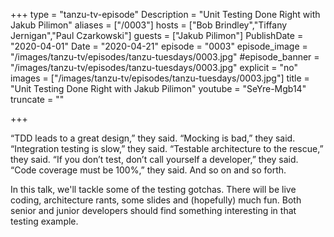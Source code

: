 +++
type = "tanzu-tv-episode"
Description = "Unit Testing Done Right with Jakub Pilimon"
aliases = ["/0003"]
hosts = ["Bob Brindley","Tiffany Jernigan","Paul Czarkowski"]
guests = ["Jakub Pilimon"]
PublishDate = "2020-04-01"
Date = "2020-04-21"
episode = "0003"
episode_image = "/images/tanzu-tv/episodes/tanzu-tuesdays/0003.jpg"
#episode_banner = "/images/tanzu-tv/episodes/tanzu-tuesdays/0003.jpg"
explicit = "no"
images = ["/images/tanzu-tv/episodes/tanzu-tuesdays/0003.jpg"]
title = "Unit Testing Done Right with Jakub Pilimon"
youtube = "SeYre-Mgb14"
truncate = ""

+++

“TDD leads to a great design,” they said. “Mocking is bad,” they said. “Integration testing is slow,” they said. “Testable architecture to the rescue,” they said. “If you don’t test, don’t call yourself a developer,” they said. “Code coverage must be 100%,” they said. And so on and so forth.

In this talk, we'll tackle some of the testing gotchas. There will be live coding, architecture rants, some slides and (hopefully) much fun. Both senior and junior developers should find something interesting in that testing example.